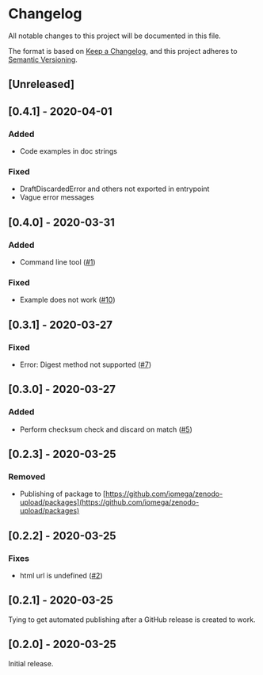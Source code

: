 # Changelog

All notable changes to this project will be documented in this file.

The format is based on [Keep a Changelog](https://keepachangelog.com/en/1.0.0/),
and this project adheres to [Semantic Versioning](https://semver.org/spec/v2.0.0.html).

## [Unreleased]

## [0.4.1] - 2020-04-01

### Added

* Code examples in doc strings

### Fixed

* DraftDiscardedError and others not exported in entrypoint
* Vague error messages

## [0.4.0] - 2020-03-31

### Added

* Command line tool ([#1](https://github.com/iomega/zenodo-upload/issues/1))

### Fixed

* Example does not work ([#10](https://github.com/iomega/zenodo-upload/issues/10))

## [0.3.1] - 2020-03-27

### Fixed

* Error: Digest method not supported ([#7](https://github.com/iomega/zenodo-upload/issues/7))

## [0.3.0] - 2020-03-27

### Added

* Perform checksum check and discard on match ([#5](https://github.com/iomega/zenodo-upload/issues/5))

## [0.2.3] - 2020-03-25

### Removed

* Publishing of package to [https://github.com/iomega/zenodo-upload/packages](https://github.com/iomega/zenodo-upload/packages)

## [0.2.2] - 2020-03-25

### Fixes

* html url is undefined ([#2](https://github.com/iomega/zenodo-upload/issues/2))

## [0.2.1] - 2020-03-25

Tying to get automated publishing after a GitHub release is created to work.

## [0.2.0] - 2020-03-25

Initial release.
